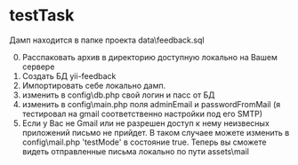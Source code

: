 # testTask

Дамп находится в папке проекта data\feedback.sql


0. Расспаковать архив в директорию доступную локально на Вашем сервере
1. Создать БД yii-feedback
2. Импортировать себе локально дамп.
3. изменить в config\db.php свой логин и пасс от БД
4. изменить в config\main.php поля adminEmail и passwordFromMail (я тестировал на gmail соответственно настройки под его SMTP)
5. Если у Вас не Gmail или не разрешен доступ к нему неизвесных приложений письмо не прийдет. В таком случаее можете изменить в config\mail.php 'testMode' в состояние true. Теперь вы сможете видеть отправленные письма локально по пути assets\mail
